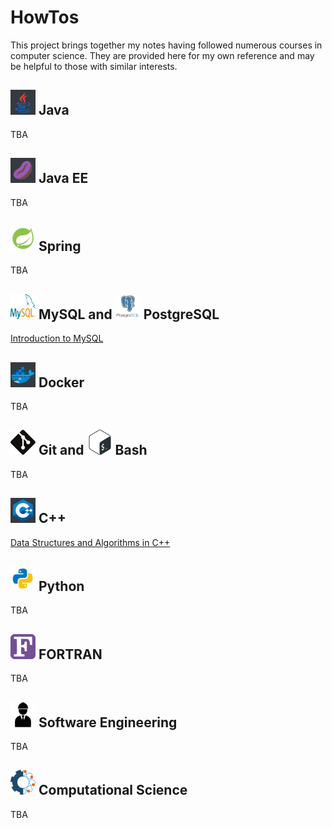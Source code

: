 <link rel="shortcut icon" type="image/x-icon" href="./images/favicon.ico">

# HowTos #

This project brings together my notes having followed numerous courses in computer science. They are provided here for my own reference and may be helpful to those with similar interests.

## <img src="./images/icons8-java.svg" width="40" height="40"> Java ##

TBA

## <img src="./images/icons8-java-bean.svg" width="40" height="40"> Java EE ##

TBA

## <img src="./images/icons8-spring-logo.svg" width="40" height="40"> Spring ##

TBA 

## <img src="./images/mysql-icon.svg" width="40" height="40"> MySQL and <img src="./images/postgresql-vertical.svg" width="40" height="40"> PostgreSQL ##

[Introduction to MySQL](https://jfspps.github.io/MySQL-notes)

## <img src="./images/icons8-docker.svg" width="40" height="40"> Docker ##

TBA

## <img src="./images/Git-Icon-Black.svg" width="40" height="40"> Git and <img src="./images/Bash_Logo_Colored.svg" width="40" height="40"> Bash ##

TBA

## <img src="./images/icons8-c++.svg" width="40" height="40"> C++ ##

[Data Structures and Algorithms in C++](https://jfspps.github.io/Data-Structures-and-Algorithms)

## <img src="./images/icons8-python.svg" width="40" height="40"> Python ##

TBA

## <img src="./images/Fortran_logo.svg" width="40" height="40"> FORTRAN ##

TBA

## <img src="./images/engineer-281.svg" width="40" height="40"> Software Engineering ##

TBA

## <img src="./images/comp_sci.png" width="40" height="40"> Computational Science ##

TBA